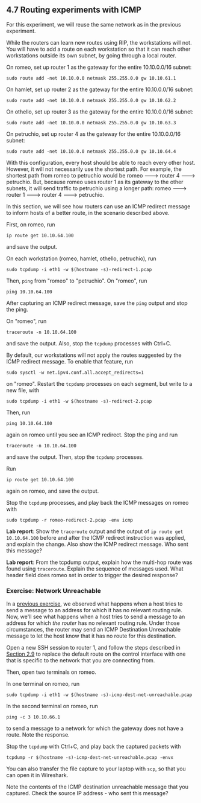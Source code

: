 ## 4.7 Routing experiments with ICMP

For this experiment, we will reuse the same network as in the previous experiment. 

While the routers can learn new routes using RIP, the workstations will not. You will have to add a route on each workstation so that it can reach other workstations outside its own subnet, by going through a local router.

On romeo, set up router 1 as the gateway for the entire 10.10.0.0/16 subnet:

```
sudo route add -net 10.10.0.0 netmask 255.255.0.0 gw 10.10.61.1
```

On hamlet, set up router 2 as the gateway for the entire 10.10.0.0/16 subnet:

```
sudo route add -net 10.10.0.0 netmask 255.255.0.0 gw 10.10.62.2
```

On othello, set up router 3 as the gateway for the entire 10.10.0.0/16 subnet:

```
sudo route add -net 10.10.0.0 netmask 255.255.0.0 gw 10.10.63.3
```

On petruchio, set up router 4 as the gateway for the entire 10.10.0.0/16 subnet:

```
sudo route add -net 10.10.0.0 netmask 255.255.0.0 gw 10.10.64.4
```

With this configuration, every host should be able to reach every other host. However, it will not necessarily use the shortest path. For example, the shortest path from romeo to petruchio would be romeo 🡒 router 4 🡒 petruchio. But, because romeo uses router 1 as its gateway to the other subnets, it will send traffic to petruchio using a longer path: romeo 🡒 router 1 🡒 router 4 🡒 petruchio.


In this section, we will see how routers can use an ICMP redirect message to inform hosts of a better route, in the scenario described above.

First, on romeo, run

```
ip route get 10.10.64.100
```

and save the output.


On each workstation (romeo, hamlet, othello, petruchio), run

```
sudo tcpdump -i eth1 -w $(hostname -s)-redirect-1.pcap
```

Then, `ping` from "romeo" to "petruchio". On "romeo", run

```
ping 10.10.64.100
```

After capturing an ICMP redirect message, save the `ping` output and stop the ping.

On "romeo", run

```
traceroute -n 10.10.64.100
```

and save the output. Also, stop the `tcpdump` processes with Ctrl+C.

By default, our workstations will not apply the routes suggested by the ICMP redirect message. To enable that feature, run

```
sudo sysctl -w net.ipv4.conf.all.accept_redirects=1
```

on "romeo". Restart the `tcpdump` processes on each segment, but write to a new file, with

```
sudo tcpdump -i eth1 -w $(hostname -s)-redirect-2.pcap
```

Then, run 

```
ping 10.10.64.100
```

again on romeo until you see an ICMP redirect. Stop the ping and run

```
traceroute -n 10.10.64.100
```

and save the output. Then, stop the `tcpdump` processes.

Run 

```
ip route get 10.10.64.100
```

again on romeo, and save the output.

Stop the `tcpdump` processes, and play back the ICMP messages on romeo with

```
sudo tcpdump -r romeo-redirect-2.pcap -env icmp
```



**Lab report**: Show the `traceroute` output and the output of `ip route get 10.10.64.100` before and after the ICMP redirect instruction was applied, and explain the change. Also show the ICMP redirect message. Who sent this message?

**Lab report**: From the tcpdump output, explain how the multi-hop route was found using `traceroute`. Explain the sequence of messages used. What header field does romeo set in order to trigger the desired response?


### Exercise: Network Unreachable

In a [previous exercise](https://github.com/ffund/tcp-ip-essentials/blob/master/lab2/2-9-ip-subnet.md#exercise-10---network-unreachable), we observed what happens when a host tries to send a message to an address for which it has no relevant routing rule. Now, we'll see what happens when a host tries to send a message to an address for which *the router* has no relevant routing rule. Under those circumstances, the router may send an ICMP Destination Unreachable message to let the host know that it has no route for this destination.

Open a new SSH session to router 1, and follow the steps described in [Section 2.9](https://github.com/ffund/tcp-ip-essentials/blob/master/lab2/2-9-ip-subnet.md) to replace the default route on the control interface with one that is specific to the network that you are connecting from.

Then, open two terminals on romeo. 

In one terminal on romeo, run

```
sudo tcpdump -i eth1 -w $(hostname -s)-icmp-dest-net-unreachable.pcap
```

In the second terminal on romeo, run

```
ping -c 3 10.10.66.1
```

to send a message to a network for which the gateway does not have a route. Note the response. 

Stop the `tcpdump` with Ctrl+C, and play back the captured packets with


```
tcpdump -r $(hostname -s)-icmp-dest-net-unreachable.pcap -envx
```

You can also transfer the file capture to your laptop with `scp`, so that you can open it in Wireshark.

Note the contents of the ICMP destination unreachable message that you captured. Check the source IP address - who sent this message?
